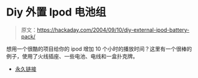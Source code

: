 # Diy 外置 Ipod 电池组

> 原文：<https://hackaday.com/2004/09/10/diy-external-ipod-battery-pack/>

想用一个很酷的项目给你的 ipod 增加 10 个小时的播放时间？这里有一个很棒的例子，使用了火线插座、一些电池、电线和一盒扑克牌。

*   [永久链接](http://www.drewperry.co.uk/iPod/index.php?page=batterypack)